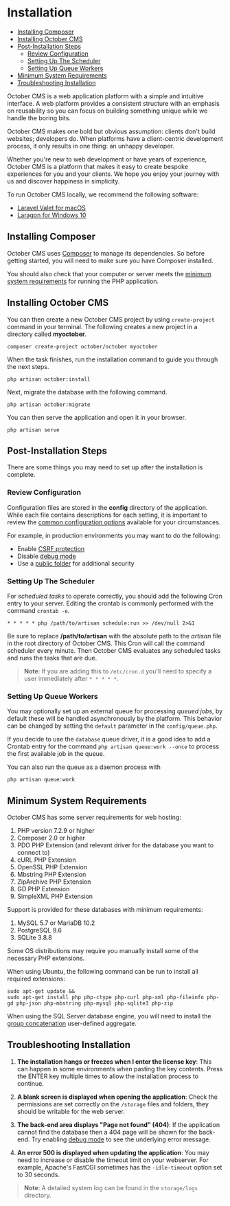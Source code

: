 # Installation

- [Installing Composer](#install-composer)
- [Installing October CMS](#install-october)
- [Post-Installation Steps](#post-install-steps)
    - [Review Configuration](#config-review)
    - [Setting Up The Scheduler](#crontab-setup)
    - [Setting Up Queue Workers](#queue-setup)
- [Minimum System Requirements](#system-requirements)
- [Troubleshooting Installation](#troubleshoot-installation)

October CMS is a web application platform with a simple and intuitive interface. A web platform provides a consistent structure with an emphasis on reusability so you can focus on building something unique while we handle the boring bits.

October CMS makes one bold but obvious assumption: clients don't build websites; developers do. When platforms have a client-centric development process, it only results in one thing: an unhappy developer.

Whether you're new to web development or have years of experience, October CMS is a platform that makes it easy to create bespoke experiences for you and your clients. We hope you enjoy your journey with us and discover happiness in simplicity.

To run October CMS locally, we recommend the following software:

- [Laravel Valet for macOS](https://laravel.com/docs/valet)
- [Laragon for Windows 10](https://laragon.org/)

<a name="install-composer"></a>
## Installing Composer

October CMS uses [Composer](http://getcomposer.org/) to manage its dependencies. So before getting started, you will need to make sure you have Composer installed.

You should also check that your computer or server meets the [minimum system requirements](#system-requirements) for running the PHP application.

<a name="install-october"></a>
## Installing October CMS

You can then create a new October CMS project by using `create-project` command in your terminal. The following creates a new project in a directory called **myoctober**.

    composer create-project october/october myoctober

When the task finishes, run the installation command to guide you through the next steps.

    php artisan october:install

Next, migrate the database with the following command.

    php artisan october:migrate

You can then serve the application and open it in your browser.

    php artisan serve

<a name="post-install-steps"></a>
## Post-Installation Steps

There are some things you may need to set up after the installation is complete.

<a name="config-review"></a>
### Review Configuration

Configuration files are stored in the **config** directory of the application. While each file contains descriptions for each setting, it is important to review the [common configuration options](../setup/configuration) available for your circumstances.

For example, in production environments you may want to do the following:

- Enable [CSRF protection](../setup/configuration#csrf-protection)
- Disable [debug mode](../setup/configuration#debug-mode)
- Use a [public folder](../setup/configuration#public-folder) for additional security

<a name="crontab-setup"></a>
### Setting Up The Scheduler

For *scheduled tasks* to operate correctly, you should add the following Cron entry to your server. Editing the crontab is commonly performed with the command `crontab -e`.

    * * * * * php /path/to/artisan schedule:run >> /dev/null 2>&1

Be sure to replace **/path/to/artisan** with the absolute path to the *artisan* file in the root directory of October CMS. This Cron will call the command scheduler every minute. Then October CMS evaluates any scheduled tasks and runs the tasks that are due.

> **Note**: If you are adding this to `/etc/cron.d` you'll need to specify a user immediately after `* * * * *`.

<a name="queue-setup"></a>
### Setting Up Queue Workers

You may optionally set up an external queue for processing *queued jobs*, by default these will be handled asynchronously by the platform. This behavior can be changed by setting the `default` parameter in the `config/queue.php`.

If you decide to use the `database` queue driver, it is a good idea to add a Crontab entry for the command `php artisan queue:work --once` to process the first available job in the queue.

You can also run the queue as a daemon process with

    php artisan queue:work

<a name="system-requirements"></a>
## Minimum System Requirements

October CMS has some server requirements for web hosting:

1. PHP version 7.2.9 or higher
1. Composer 2.0 or higher
1. PDO PHP Extension (and relevant driver for the database you want to connect to)
1. cURL PHP Extension
1. OpenSSL PHP Extension
1. Mbstring PHP Extension
1. ZipArchive PHP Extension
1. GD PHP Extension
1. SimpleXML PHP Extension

Support is provided for these databases with minimum requirements:

1. MySQL 5.7 or MariaDB 10.2
1. PostgreSQL 9.6
1. SQLite 3.8.8

Some OS distributions may require you manually install some of the necessary PHP extensions.

When using Ubuntu, the following command can be run to install all required extensions:

    sudo apt-get update &&
    sudo apt-get install php php-ctype php-curl php-xml php-fileinfo php-gd php-json php-mbstring php-mysql php-sqlite3 php-zip

When using the SQL Server database engine, you will need to install the [group concatenation](https://github.com/orlando-colamatteo/ms-sql-server-group-concat-sqlclr) user-defined aggregate.

<a name="troubleshoot-installation"></a>
## Troubleshooting Installation

1. **The installation hangs or freezes when I enter the license key**: This can happen in some environments when pasting the key contents. Press the ENTER key multiple times to allow the installation process to continue.

1. **A blank screen is displayed when opening the application**: Check the permissions are set correctly on the `/storage` files and folders, they should be writable for the web server.

1. **The back-end area displays "Page not found" (404)**: If the application cannot find the database then a 404 page will be shown for the back-end. Try enabling [debug mode](../setup/configuration#debug-mode) to see the underlying error message.

1. **An error 500 is displayed when updating the application**: You may need to increase or disable the timeout limit on your webserver. For example, Apache's FastCGI sometimes has the `-idle-timeout` option set to 30 seconds.

> **Note**: A detailed system log can be found in the `storage/logs` directory.
